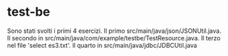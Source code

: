 # test-be
Sono stati svolti i primi 4 esercizi.
Il primo src/main/java/json/JSONUtil.java.
Il secondo in src/main/java/com/example/testbe/TestResource.java.
Il terzo nel file 'select es3.txt'.
Il quarto in src/main/java/jdbc/JDBCUtil.java
